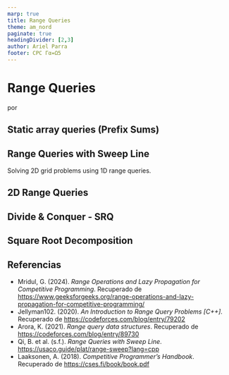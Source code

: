 ```yaml
---
marp: true
title: Range Queries
theme: am_nord
paginate: true
headingDivider: [2,3]
author: Ariel Parra
footer: CPC Γα=Ω5
---
```


<!-- _class: cover_e -->
<!-- _paginate: "" -->
<!-- _footer: ![](./img/GALLOS_black_rectangle_transparent.png) -->
<!-- _header: ![](./img/GALLO.png) -->

# <!-- fit --> Range Queries

por 

## Static array queries (Prefix Sums)

## Range Queries with Sweep Line
Solving 2D grid problems using 1D range queries.

## 2D Range Queries
## Divide & Conquer - SRQ
## Square Root Decomposition


## Referencias

- Mridul, G. (2024). *Range Operations and Lazy Propagation for Competitive Programming*. Recuperado de <https://www.geeksforgeeks.org/range-operations-and-lazy-propagation-for-competitive-programming/>
- Jellyman102. (2020). *An Introduction to Range Query Problems [C++]*. Recuperado de <https://codeforces.com/blog/entry/79202>
- Arora, K. (2021). *Range query data structures*. Recuperado de <https://codeforces.com/blog/entry/89730>
- Qi, B. et al. (s.f.). *Range Queries with Sweep Line*. <https://usaco.guide/plat/range-sweep?lang=cpp>
- Laaksonen, A. (2018). *Competitive Programmer’s Handbook*. Recuperado de <https://cses.fi/book/book.pdf>
